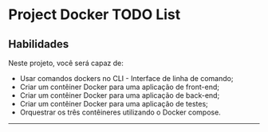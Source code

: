 # Project Docker TODO List
## Habilidades
Neste projeto, você será capaz de:
  * Usar comandos dockers no CLI - Interface de linha de comando;
  * Criar um contêiner Docker para uma aplicação de front-end;
  * Criar um contêiner Docker para uma aplicação de back-end;
  * Criar um contêiner Docker para uma aplicação de testes;
  * Orquestrar os três contêineres utilizando o Docker compose.

---